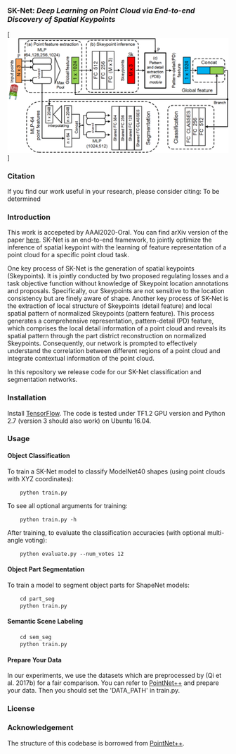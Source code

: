 ### SK-Net: *Deep Learning on Point Cloud via End-to-end Discovery of Spatial Keypoints*

[![prediction example](https://github.com/Weikun-Wu/Sk-Net-master/blob/master/doc/Backbone.png)]

### Citation
If you find our work useful in your research, please consider citing: To be determined


### Introduction
This work is accepeted by AAAI2020-Oral. You can find arXiv version of the paper <a href="https://arxiv.org/pdf/1706.02413.pdf">here</a>. SK-Net is an end-to-end framework, to jointly optimize the inference of spatial keypoint with the learning of feature representation of a point cloud for a specific point cloud task.

One key process of SK-Net is the generation of spatial keypoints (Skeypoints). It is jointly conducted by two proposed regulating losses and a task objective function without knowledge of Skeypoint location annotations and proposals. Specifically, our Skeypoints are not sensitive to the location consistency but are finely aware of shape. Another key process of SK-Net is the extraction of local structure of Skeypoints (detail feature) and local spatial pattern of normalized Skeypoints (pattern feature). This process generates a comprehensive representation, pattern-detail (PD) feature, which comprises the local detail information of a point cloud and reveals its spatial pattern through the part district reconstruction on normalized Skeypoints. Consequently, our network is prompted to effectively understand the correlation between different regions of a point cloud and integrate contextual information of the point cloud.

In this repository we release code for our SK-Net classification and segmentation networks.

### Installation

Install <a href="https://www.tensorflow.org/install/">TensorFlow</a>. The code is tested under TF1.2 GPU version and Python 2.7 (version 3 should also work) on Ubuntu 16.04. 

### Usage

#### Object Classification

To train a SK-Net model to classify ModelNet40 shapes (using point clouds with XYZ coordinates):

        python train.py

To see all optional arguments for training:

        python train.py -h


After training, to evaluate the classification accuracies (with optional multi-angle voting):

        python evaluate.py --num_votes 12

#### Object Part Segmentation

To train a model to segment object parts for ShapeNet models:

        cd part_seg
        python train.py


#### Semantic Scene Labeling
		cd sem_seg
        python train.py


#### Prepare Your Data
In our experiments, we use the datasets which are preprocessed by (Qi et al. 2017b) for a fair comparison. You can refer to [PointNet++](https://github.com/charlesq34/pointnet2) and prepare your data. Then you should set the 'DATA_PATH' in train.py.

### License

### Acknowledgement
The structure of this codebase is borrowed from [PointNet++](https://github.com/charlesq34/pointnet2).
